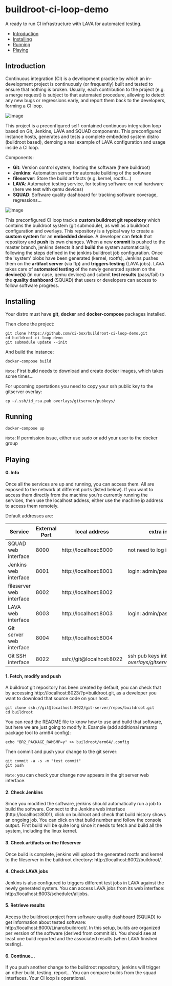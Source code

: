 # buildroot-ci-loop-demo 

A ready to run CI infrastructure with LAVA for automated testing.

- [Introduction](#Introduction)
- [Installing](#Installing)
- [Running](#Running)
- [Playing](#Playing)

## Introduction

Continuous integration (CI) is a development practice by which an in-development project is continuously (or frequently) built and tested to ensure that nothing is broken. Usually, each contribution to the project (e.g. a merge request) is subject to that automated procedure, allowing to detect any new bugs or regressions early, and report them back to the developers, forming a CI loop.

![image](https://people.linaro.org/~loic.poulain/lava/ci-loop.png)

This project is a preconfigured self-contained continuous integration loop based on Git, Jenkins, LAVA and SQUAD components. This preconfigured instance hosts, generates and tests a complete embedded system distro (buildroot based), demoing a real example of LAVA configuration and usage inside a CI loop.

Components:

- **Git**: Version control system, hosting the software (here buildroot)
- **Jenkins**: Automation server for automate building of the software
- **fileserver**: Store the build artifacts (e.g. kernel, rootfs...)
- **LAVA**: Automated testing service, for testing software on real hardware (here we test with qemu devices)
- **SQUAD**: Software quality dashboard for tracking software coverage, regressions...

![image](https://people.linaro.org/~loic.poulain/lava/cibox_loop.png)

This preconfigured CI loop track a **custom buildroot git repository** which contains the buildroot system (git submodule), as well as a buildroot configuration and overlays. This repository is a typical way to create a **custom system** for an **embedded device**. A developer can **fetch** that repository and **push** its own changes. When a new **commit** is pushed to the master branch, jenkins detects it and **build** the system automatically, following the steps defined in the jenkins buildroot job configuration. Once the 'system' blobs have been generated (kernel, rootfs), Jenkins pushes them on the **artifact server** (via ftp) and **triggers testing** (LAVA jobs). LAVA takes care of **automated testing** of the newly generated system on the **device(s)** (in our case, qemu devices) and submit **test results** (pass/fail) to the **quality dashboard** (SQUAD) that users or developers can access to follow software progress.

## Installing

Your distro must have **git**, **docker** and **docker-compose** packages installed.

Then clone the project:

    git clone https://github.com/ci-box/buildroot-ci-loop-demo.git
    cd buildroot-ci-loop-demo
    git submodule update --init

And build the instance:
    
    docker-compose build
`Note`: First build needs to download and create docker images, which takes some times...

For upcoming opertations you need to copy your ssh public key to the gitserver overlay:

    cp ~/.ssh/id_rsa.pub overlays/gitserver/pubkeys/

## Running

    docker-compose up
`Note`: If permission issue, either use sudo or add your user to the docker group

## Playing

#### 0. Info
Once all the services are up and running, you can access them. All are exposed to the network at different ports (listed below). If you want to access them directly from the machine you're currently running the services, then use the localhost addess, either use the machine ip address to access them remotely.

Default addresses are:

| Service | External Port | local address | extra info |
| ------ | ------ | ------ | ------ |
| SQUAD web interface | 8000 | http://localhost:8000 | not need to log in
| Jenkins web interface | 8001 | http://localhost:8001 | login: admin/password
| fileserver web interface | 8002 | http://localhost:8002 ||
| LAVA web interface | 8003 | http://localhost:8003 | login: admin/password
| Git server web interface | 8004 | http://localhost:8004 ||
| Git SSH interface | 8022 | ssh://git@localhost:8022 | ssh pub keys into *overlays/gitserver/pubkeys* |

#### 1. Fetch, modify and push

A buildroot git repository has been created by default, you can check that by accessing http://localhost:8023/?p=buildroot.git, as a developer you want to download that source code on your host.

    git clone ssh://git@localhost:8022/git-server/repos/buildroot.git
    cd buildroot

You can read the README file to know how to use and build that software, but here we are just going to modify it. Example (add additional ramsmp package tool to arm64 config):

    echo "BR2_PACKAGE_RAMSMP=y" >> buildroot/arm64/.config

Then commit and push your change to the git server:

    git commit -a -s -m "test commit"
    git push

`Note`: you can check your change now appears in the git server web interface.

#### 2. Check Jenkins

Since you modified the software, jenkins should automatically run a job to build the software. Connect to the Jenkins web interface (http://localhost:8001), click on buildroot and check that build history shows an ongoing job. You can click on that build number and follow the console output. First build will be quite long since it needs to fetch and build all the system, including the linux kernel.

#### 3. Check artifacts on the fileserver

Once build is complete, jenkins will upload the generated rootfs and kernel to the fileserver in the buildroot directory: http://localhost:8002/buildroot/.

#### 4. Check LAVA jobs

Jenkins is also configured to triggers different test jobs in LAVA against the newly generated system. You can access LAVA jobs from its web interface: http://localhost:8003/scheduler/alljobs.

#### 5. Retrieve results

Access the buildroot project from software quality dashboard (SQUAD) to get information about tested software: http://localhost:8000/Linaro/buildroot/. In this setup, builds are organized per version of the software (derived from commit id). You should see at least one build reported and the associated results (when LAVA finished testing).

#### 6. Continue...

If you push another change to the buildroot repository, jenkins will trigger an other build, testing, report... You can compare builds from the squad interfaces. Your CI loop is operational.
